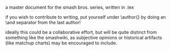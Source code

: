 a master document for the smash bros. series, written in .tex

if you wish to contribute to writing, put yourself under \author{} by doing an \and separator from the last author!

ideally this could be a collaborative effort, but will be quite distinct from something like the smashwiki, as subjective opinions or historical artifacts (like matchup charts) may be encouraged to include.
